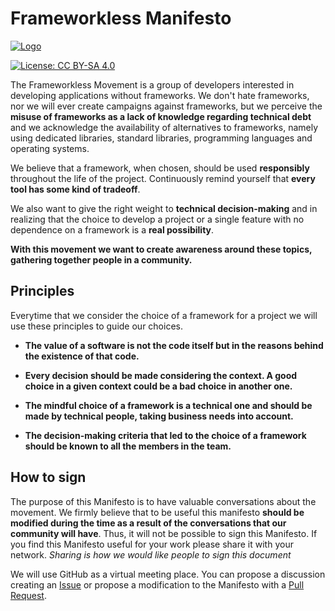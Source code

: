 # Frameworkless Manifesto


[![Logo](http://frameworklessmovement.org/img/logo-manifesto.svg)](http://frameworklessmovement.org/)

[![License: CC BY-SA 4.0](https://img.shields.io/badge/License-CC%20BY--SA%204.0-lightgrey.svg)](https://creativecommons.org/licenses/by-sa/4.0/)

The Frameworkless Movement is a group of developers interested in developing applications without frameworks. We don't hate frameworks, nor we will ever create campaigns against frameworks, but we perceive the **misuse of frameworks as a lack of knowledge regarding technical debt** and we acknowledge the availability of alternatives to frameworks, namely using dedicated libraries, standard libraries, programming languages and operating systems.

We believe that a framework, when chosen, should be used **responsibly** throughout the life of the project. Continuously remind yourself that **every tool has some kind of tradeoff**.

We also want to give the right weight to **technical decision-making** and in realizing that the choice to develop a project or a single feature with no dependence on a framework is a **real possibility**.

**With this movement we want to create awareness around these topics, gathering together people in a community.**

## Principles

Everytime that we consider the choice of a framework for a project we will use these principles to guide our choices.

* **The value of a software is not the code itself but in the reasons behind the existence of that code.**

* **Every decision should be made considering the context. A good choice in a given context could be a bad choice in another one.**

* **The mindful choice of a framework is a technical one and should be made by technical people, taking business needs into account.**

* **The decision-making criteria that led to the choice of a framework should be known to all the members in the team.**

## How to sign

The purpose of this Manifesto is to have valuable conversations about the movement. We firmly believe that to be useful this manifesto **should be modified during the time as a result of the conversations that our community will have**. Thus, it will not be possible to sign this Manifesto. If you find this Manifesto useful for your work please share it with your network. *Sharing is how we would like people to sign this document*

We will use GitHub as a virtual meeting place. You can propose a discussion creating an [Issue](https://github.com/frameworkless-movement/manifesto/issues) or propose a modification to the Manifesto with a [Pull Request](https://github.com/frameworkless-movement/manifesto/pulls).

